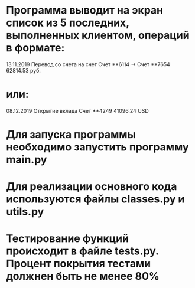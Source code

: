 # Программа выводит на экран список из 5 последних, выполненных клиентом, операций в формате:

13.11.2019 Перевод со счета на счет
Счет **6114 -> Счет **7654
62814.53 руб.

# или:

08.12.2019 Открытие вклада
Счет **4249
41096.24 USD

# Для запуска программы необходимо запустить программу main.py
# Для реализации основного кода используются файлы classes.py  и utils.py
# Тестирование функций происходит в файле tests.py. Процент покрытия тестами должнен быть не менее 80%
